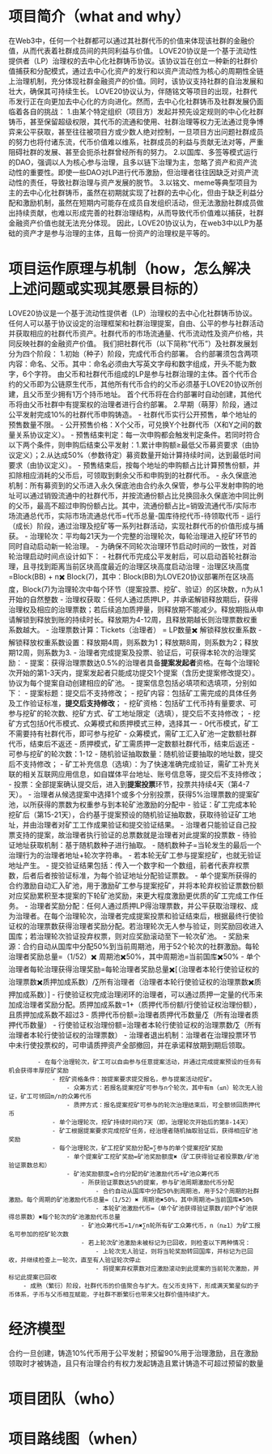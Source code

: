 # **项目简介（what and why）**
在Web3中，任何一个社群都可以通过其社群代币的价值来体现该社群的金融价值，从而代表着社群成员间的共同利益与价值。
LOVE20协议是一个基于流动性提供者（LP）治理权的去中心化社群铸币协议。该协议旨在创立一种新的社群价值捕获和分配模式，通过去中心化资产的发行和以资产流动性为核心的周期性全链上治理机制，充分体现社群金融资产的价值。同时，该协议支持社群的自治发展和壮大，确保其可持续生长。
LOVE20协议认为，伴随铭文等项目的出现，社群代币发行正在向更加去中心化的方向进化。然而，去中心化社群铸币及社群发展仍面临着各自的挑战：
1.由某个特定组织（项目方）发起并预先设定规则的中心化社群铸币，甚至保留超级权限，其代币的流通和使用、社群治理等权力无法通过竞争博弈来公平获取，甚至往往被项目方或少数人绝对控制，一旦项目方出问题社群成员的努力也将付诸东流，代币价值难以维系，社群成员的利益与贡献无法对等，严重阻碍社群的发展、甚至会扼杀社群曾经所有的努力。
2.以国库、多签等模式运行的DAO，强调以人为核心参与治理，且多以链下治理为主，忽略了资产和资产流动性的重要性。即使一些DAO对LP进行代币激励，但治理者往往因缺乏对资产流动性的责任，导致社群治理与资产发展的脱节。
3.以铭文、meme等典型项目为主的去中心化社群铸币，虽然在初期就实现了社群的去中心化，但由于缺乏利益分配和激励机制，虽然在短期内可能存在成员自发组织活动，但无法激励社群成员做出持续贡献，也难以形成完善的社群治理结构，从而导致代币价值难以捕获，社群金融资产价值也就无法充分体现。
因此，LOVE20协议认为，在web3中以LP为基础的资产才是参与治理的主体，且每一份资产的治理权是平等的。

# **项目运作原理与机制（how，怎么解决上述问题或实现其愿景目标的）**
LOVE20协议是一个基于流动性提供者（LP）治理权的去中心化社群铸币协议。任何人可以基于协议设定的治理框架和社群治理提案，自由、公平的参与社群活动并获取相应的社群代币资产。社群代币的市场流通量、代币流动性及资产价格，共同反映社群的金融资产价值。
我们把社群代币（以下简称“代币”）及社群发展划分为四个阶段：
1.初始（种子）阶段，完成代币合约部署。
    合约部署须包含两项内容：命名、父币。其中：命名必须由大写英文字母和数字组成，开头不能为数字，6个字符。
    由父币和社群代币组成的LP是参与社群治理的主体。首个代币合约的父币即为公链原生代币，其他所有代币合约的父币必须基于LOVE20协议所创建，且⽗币⾄少拥有1万个持币地址。
    首个代币将在合约部署时自动创建，其他代币将由父币社群中有提案权的治理者进行合约部署。
2.早期（萌芽）阶段，通过公平发射完成10%的社群代币申购铸造。
            - 社群代币实行公开预售，单个地址的预售数量不限。
            - 公开预售价格：X个父币，可兑换Y个社群代币（X和Y之间的数量关系协议定义）。
            - 预售结束判定：每一次申购都会触发判定条件。若同时符合以下两个条件，则申购后结束公平发射：1.累计申购额≥最低父币募资要求（由协议定义）；2.从达成50%（参数待定）募资数量开始计算持续时间，达到最低时间要求（由协议定义）。
            - 预售结束后，按每个地址的申购额占比计算预售份额，并扣除相应消耗的父币后，可领取到剩余父币和申购到的社群代币。
            - 永久保底池机制：所有募资到的父币进入永久保底池由合约永久保管，参与公平发射申购的地址可以通过销毁流通中的社群代币，并按流通份额占比兑换回永久保底池中同比例的父币，最高不超过申购份额占比。其中，流通份额占比=销毁流通代币/实际市场流通总代币，实际市场流通总代币=代币总量-国库待挖代币-待领取代币
        - 运行（成长）阶段，通过治理及挖矿等一系列社群活动，实现社群代币的价值形成与捕获。
            - 治理轮次：平均每21天为一个完整的治理轮次，每轮治理进入挖矿环节的同时自动启动新一轮治理。
            - 为确保不同轮次治理环节启动时间的一致性，对首轮治理启动时间点设计如下：
                - 社群代币完成公平发射后，可以启动首轮社群治理，且寻找到距离当前区块高度最近的治理区块高度启动治理
                - 治理区块高度=Block(BB) + n✖️ Block(7)，其中：Block(BB)为LOVE20协议部署所在区块高度，Block(7)为治理轮次中每个环节（提案投票、挖矿、验证）的区块数，n为从1开始的自然整数
            - 治理权获取：任何人通过质押LP，并承诺解锁释放期后，获得治理权及相应的治理票数；若后续追加质押量，则释放期不能减少。释放期指从申请解锁到释放到账的持续时长。释放期为4-12周，且释放期越长则治理票数权重系数越大。
                - 治理票数计算：Tickets（治理者） = LP数量✖️ 解锁释放权重系数
                - 解锁释放权重系数设置：释放期4周，则系数为1；释放期8周，则系数为2；释放期12周，则系数为3.
            - 治理者完成提案及投票、验证后，可获得本轮次的治理奖励：
                - 提案：获得治理票数达0.5%的治理者具备**提案发起者**资格。在每个治理轮次开始的第1-3天内，提案发起者只能成功提交1个提案（含历史提案修改提交）。协议为每个提案自动创建相应的矿池。
                - 提案信息包括必填项和选填项，分别如下：
                    - 提案标题：提交后不支持修改；
                    - 挖矿内容：包括矿工需完成的具体任务及工作验证标准，**提交后支持修改**；
                    - 挖矿资格：包括矿工代币持有量要求、可参与挖矿的轮次数、挖矿方式、矿工地址限定（选填），提交后不支持修改；
                        - 挖矿方式包括0代币模式、众筹模式和质押模式三种，选择其一
                            - 0代币模式，矿工不需要持有社群代币，即可参与挖矿
                            - 众筹模式，需矿工汇入矿池一定数额社群代币，结束后不返还
                            - 质押模式，矿工需质押一定数额社群代币，结束后返还
                        - 可参与挖矿的轮次数：1-12
                    - 随机验证抽取数量：随机验证要抽取的地址数，提交后不支持修改；
                    - 矿工补充信息（选填）：为了快速准确完成验证，需矿工补充关联的相关互联网应用信息，如自媒体平台地址、账号信息等，提交后不支持修改；
                - 投票：全部提案确认提交后，进入到**提案投票**环节，投票共持续4天（第4-7天）。
                    - 治理者从候选提案中选择1个或多个分别投票，获得5%治理票数的提案矿池，以所获得的票数为权重参与到本轮矿池激励的分配中
                - 验证：矿工完成本轮挖矿后（第15-21天），合约基于提案预设的随机验证抽取数，获取待验证矿工地址，并由治理者对矿工工作成果验证和提交验证结果。
                    - 治理者只能验证自己投票支持的提案，故治理者执行验证的总票数就是治理者对此提案的投票数
                    - 待验证地址获取机制：基于随机数种⼦进行抽取。
                        - 随机数种子=当轮发生的最后⼀个治理⾏为的治理者地址+轮次字符串。
                        - 若本轮⽆矿⼯参与提案挖矿，也就⽆验证地址产⽣。
                    - 提交验证结果包括：传⼊⼀个数字和⼀个数组，前者代表弃权票数，后者后者按验证标准，为每个验证地址分配验证票数。
                    - 单个提案所获得的合约激励自动汇入矿池，用于激励矿工参与提案挖矿，并将本轮弃权验证票数份额对应奖励累积至本提案的下轮矿池奖励，来更大程度激励更优质的矿工完成工作任务。
                - 治理者奖励分配：任何人通过质押LP得治理票数，并公平获取治理权、成为治理者。在每个治理轮次，治理者完成提案投票和验证结束后，根据最终行使验证权的治理票数获得治理者奖励分配。若治理轮次无人参与验证，则奖励回收进入国库；若治理轮次验证投弃权票，则对应奖励滚动至下一轮次矿池。
                    - 奖励来源：合约自动从国库中分配50%到当前周期池，用于52个轮次的社群激励。每轮治理者奖励总量=（1/52）✖️ 周期池✖️50%，其中周期池=当前国库✖️50%
                    - 单个治理者每轮治理获得治理奖励=每轮治理者奖励总量✖️[（治理者本轮行使验证权的治理票数✖️质押加成系数）/∑所有治理者（治理者本轮行使验证权的治理票数✖️质押加成系数）]
                        - 行使验证权完成治理闭环的治理者，可以通过质押一定量的代币来加成治理者奖励分配。质押加成系数=1+（质押代币份额/行使验证权治理份额），且质押加成系数不超过3
                        - 质押代币份额=治理者质押代币数量/∑（所有治理者质押代币数量）
                        - 行使验证权治理份额=治理者本轮行使验证权的治理票数/∑（所有治理者本轮行使验证权的治理票数）
                - 治理者退出机制：治理者在治理投票环节中未⾏使投票权的，可申请质押资产全部撤回，并在承诺释放期到期后领取。
            
            - 在每个治理轮次，矿工可以自由参与任意提案活动，并通过完成提案预设的任务有机会获得丰厚挖矿奖励
                - 挖矿资格条件：按提案要求提交报名，参与提案活动挖矿。
                    - 众筹方式：若报名提案挖矿可参与n个轮次，其中有m（≤n）轮次⽆⼈验证，矿工可领回m/n的众筹代币
                    - 质押方式：报名提案挖矿可参与的轮次治理结束后，可全额领回质押代币
                - 单个治理轮次，挖矿持续时间约7天（即，治理轮次开始后的第8-14天）
                - 矿工根据提案要求完成挖矿任务，经治理者随机抽取验证后，获得相应矿池奖励
                - 每个治理轮次，矿工挖矿奖励分配=∑参与的单个提案挖矿奖励
                    - 单个提案矿工挖矿奖励=矿池奖励额度✖️（矿工获得验证者投票数/矿池验证票数总和）
                    - 矿池奖励额度=合约分配的矿池激励代币+矿池众筹代币
                        - 所获验证票数达5%的提案，参与矿池周期激励代币分配
                            - 合约自动从国库中分配50%到周期池，用于52个周期的社群激励。每个周期的矿池激励代币总量=（1/52）✖️ 周期池✖️50%，其中周期池=当前国库✖️50%
                            - 本轮矿池激励代币=（单个矿池获得验证票数/前P个矿池获得总票数）✖️每个轮次的矿池激励代币总量
                        - 矿池众筹代币=1/n✖️∑n轮所有矿工众筹代币，n（n≥1）为矿工报名可参加的挖矿轮次数
                        - 若上轮次矿池激励未被标记为已回收，则检查以下两种情况：
                            - 上轮次⽆⼈验证，则将当轮奖励转回国库，并标记为已回收，并继续检查上⼀轮次，直⾄有⼈验证轮次停⽌
                            - 将提案弃权票数对应激励滚动到此提案的当前轮次激励，并标记此提案已回收
        - 成熟（繁衍）阶段，社群代币的价值聚合与扩大。在父币支持下，形成满天繁星似的子币体系，子币与父币相互赋能，子社群不断繁衍也带来父社群价值持续扩大。
# **经济模型**
合约一旦创建，铸造10%代币用于公平发射；预留90%用于治理激励，且在激励领取时才被铸造，且只有治理合约有权力发起铸造且累计铸造不可超过预留的数量
# **项目团队（who）**
# **项目路线图（when）**
